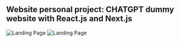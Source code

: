 ## Website personal project: CHATGPT dummy website with React.js and Next.js

![Landing Page](https://github.com/noci0001/Website-personal-project-CHATGPT-dummy-website-with-React.js-and-Next.js/blob/main/F7F086EE-A2EE-4BFA-AEE0-5CFF45ABBCB0.jpeg)
![Landing Page](https://github.com/noci0001/Website-personal-project-CHATGPT-dummy-website-with-React.js-and-Next.js/blob/main/F7F086EE-A2EE-4BFA-AEE0-5CFF45ABBCB0.jpeg)
